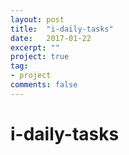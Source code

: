 ```yaml
---
layout: post
title:  "i-daily-tasks"
date:   2017-01-22
excerpt: ""
project: true
tag:
- project
comments: false
---
```

# i-daily-tasks